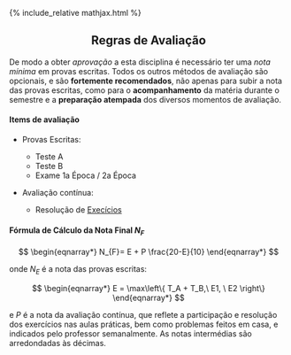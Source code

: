 {% include_relative mathjax.html %}

<h2 align="center"> Regras de Avaliação </h2>  

De modo a obter _aprovação_ a esta disciplina é necessário ter uma _nota mínima_ em provas escritas.
Todos os outros métodos de avaliação são opcionais, e são **fortemente recomendados**, não apenas para subir a nota das provas escritas, como para o **acompanhamento** da matéria durante o semestre e a **preparação atempada** dos diversos momentos de avaliação.

#### Items de avaliação

- Provas Escritas:
  - Teste A 
  - Teste B
  - Exame 1a Época / 2a Época

- Avaliação contínua:
  - Resolução de [Execícios](exercicios.md)

#### Fórmula de Cálculo da Nota Final $N_F$

$$
\begin{eqnarray*}
N_{F}= E + P \frac{20-E}{10} 
\end{eqnarray*}
$$

onde $N_E$ é a nota das provas escritas:

$$
\begin{eqnarray*}
E = \max\left\{ T_A + T_B,\ E1, \ E2 \right\} 
\end{eqnarray*}
$$

e $P$ é a nota da avaliação contínua, que reflete a participação e resolução dos exercícios nas aulas práticas, bem como problemas feitos em casa, e indicados pelo professor semanalmente.
As notas intermédias são arredondadas às décimas.

